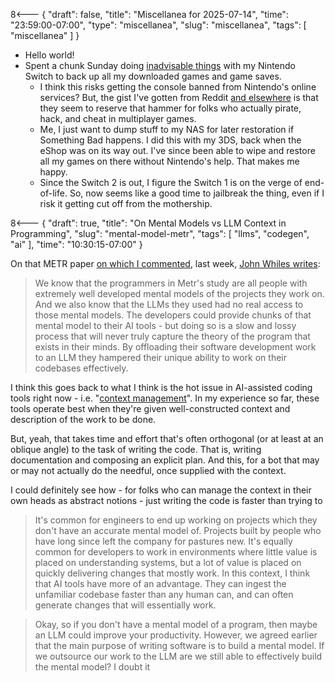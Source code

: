 8<--- { "draft": false, "title": "Miscellanea for 2025-07-14", "time": "23:59:00-07:00", "type": "miscellanea", "slug": "miscellanea", "tags": [ "miscellanea" ] }

- Hello world!
- Spent a chunk Sunday doing [inadvisable things](https://switch.hacks.guide/) with my Nintendo Switch to back up all my downloaded games and game saves.
	- I think this risks getting the console banned from Nintendo's online services? But, the gist I've gotten from Reddit [and elsewhere](https://nx.eiphax.tech/ban.html) is that they seem to reserve that hammer for folks who actually pirate, hack, and cheat in multiplayer games.
	- Me, I just want to dump stuff to my NAS for later restoration if Something Bad happens. I did this with my 3DS, back when the eShop was on its way out. I've since been able to wipe and restore all my games on there without Nintendo's help. That makes me happy.
	- Since the Switch 2 is out, I figure the Switch 1 is on the verge of end-of-life. So, now seems like a good time to jailbreak the thing, even if I risk it getting cut off from the mothership.

8<--- { "draft": true, "title": "On Mental Models vs LLM Context in Programming", "slug": "mental-model-metr", "tags": [ "llms", "codegen", "ai" ], "time": "10:30:15-07:00" }

On that METR paper [on which I commented](https://blog.lmorchard.com/2025/07/10/ai-tools-slowdown/), last week, [John Whiles writes](https://johnwhiles.com/posts/mental-models-vs-ai-tools):

> We know that the programmers in Metr's study are all people with extremely well developed mental models of the projects they work on. And we also know that the LLMs they used had no real access to those mental models. The developers could provide chunks of that mental model to their AI tools - but doing so is a slow and lossy process that will never truly capture the theory of the program that exists in their minds. By offloading their software development work to an LLM they hampered their unique ability to work on their codebases effectively.

I think this goes back to what I think is the hot issue in AI-assisted coding tools right now - i.e. "[context management](https://docs.anthropic.com/en/docs/build-with-claude/context-windows)". In my experience so far, these tools operate best when they're given well-constructed context and description of the work to be done.

But, yeah, that takes time and effort that's often orthogonal (or at least at an oblique angle) to the task of writing the code. That is, writing documentation and composing an explicit plan. And this, for a bot that may or may not actually do the needful, once supplied with the context.

I could definitely see how - for folks who can manage the context in their own heads as abstract notions - just writing the code is faster than trying to 

> It's common for engineers to end up working on projects which they don't have an accurate mental model of. Projects built by people who have long since left the company for pastures new. It's equally common for developers to work in environments where little value is placed on understanding systems, but a lot of value is placed on quickly delivering changes that mostly work. In this context, I think that AI tools have more of an advantage. They can ingest the unfamiliar codebase faster than any human can, and can often generate changes that will essentially work.



> Okay, so if you don't have a mental model of a program, then maybe an LLM could improve your productivity. However, we agreed earlier that the main purpose of writing software is to build a mental model. If we outsource our work to the LLM are we still able to effectively build the mental model? I doubt it

